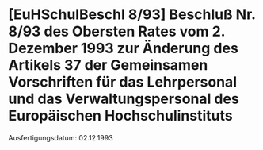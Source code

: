 # [EuHSchulBeschl 8/93] Beschluß Nr. 8/93 des Obersten Rates vom 2. Dezember 1993 zur Änderung des Artikels 37 der Gemeinsamen Vorschriften für das Lehrpersonal und das Verwaltungspersonal des Europäischen Hochschulinstituts

Ausfertigungsdatum: 02.12.1993

 